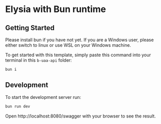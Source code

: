 # Elysia with Bun runtime

## Getting Started

Please install bun if you have not yet. If you are a Windows user, please either switch to linux or use WSL on your Windows machine.

To get started with this template, simply paste this command into your terminal in this `b-uaa-api` folder:
```bash
bun i
```

## Development
To start the development server run:
```bash
bun run dev
```

Open http://localhost:8080/swagger with your browser to see the result.
